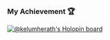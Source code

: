 ### My Achievement 🏆

<!--
**kelumpriyamantha/kelumpriyamantha** is a ✨ _special_ ✨ repository because its `README.md` (this file) appears on your GitHub profile.

Here are some ideas to get you started:

- 🔭 I’m currently working on ...
- 🌱 I’m currently learning ...
- 👯 I’m looking to collaborate on ...
- 🤔 I’m looking for help with ...
- 💬 Ask me about ...
- 📫 How to reach me: ...
- 😄 Pronouns: ...
- ⚡ Fun fact: ...
-->

[![@kelumherath's Holopin board](https://holopin.me/kelumherath)](https://holopin.io/@kelumherath)
